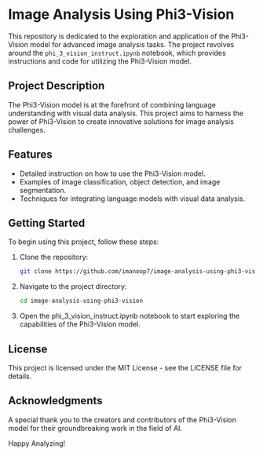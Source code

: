 # Image Analysis Using Phi3-Vision

This repository is dedicated to the exploration and application of the Phi3-Vision model for advanced image analysis tasks. The project revolves around the `phi_3_vision_instruct.ipynb` notebook, which provides instructions and code for utilizing the Phi3-Vision model.

## Project Description

The Phi3-Vision model is at the forefront of combining language understanding with visual data analysis. This project aims to harness the power of Phi3-Vision to create innovative solutions for image analysis challenges.

## Features

- Detailed instruction on how to use the Phi3-Vision model.
- Examples of image classification, object detection, and image segmentation.
- Techniques for integrating language models with visual data analysis.

## Getting Started

To begin using this project, follow these steps:

1. Clone the repository:
    ```bash
    git clone https://github.com/imanoop7/image-analysis-using-phi3-vision.git

2. Navigate to the project directory:
    ```bash
    cd image-analysis-using-phi3-vision

3. Open the phi_3_vision_instruct.ipynb notebook to start exploring the capabilities of the Phi3-Vision model. 

## License
This project is licensed under the MIT License - see the LICENSE file for details.

## Acknowledgments
A special thank you to the creators and contributors of the Phi3-Vision model for their groundbreaking work in the field of AI.

Happy Analyzing!
